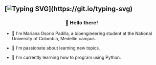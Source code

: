[![Typing SVG](https://readme-typing-svg.demolab.com?font=BlackFlag&pause=1000&color=741501&width=435&lines=Welcome+to+my+Github+room%2C;+I'm+Mariana+Osorio%2C;a+student+at+UNAL;majoring+in+bioengineering.)](https://git.io/typing-svg)
--------------------------------
<h3 align=center>🌹 Hello there!</h3>



- 🌿 I'm Mariana Osorio Padilla, a bioengineering student at the National University of Colombia, Medellín campus.
  
- 🌿 I'm passionate about learning new topics.
  
- 🌿 I'm currently learning how to program using Python.
